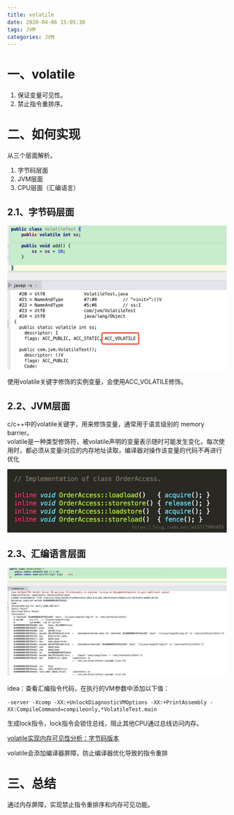 ```yaml
---
title: volatile
date: 2020-04-06 15:05:38
tags: JVM
categories: JVM
---
```


# 一、volatile
1. 保证变量可见性。
2. 禁止指令重排序。

# 二、如何实现
从三个层面解析。   
1. 字节码层面
2. JVM层面
3. CPU层面（汇编语言）

<!--more-->  

## 2.1、字节码层面
![dmq](2020-04-06-volatile/volatile字节码.png)

使用volatile关键字修饰的实例变量，会使用ACC_VOLATILE修饰。

## 2.2、JVM层面
c/c++中的volatile关键字，用来修饰变量，通常用于语言级别的 memory barrier。  
volatile是一种类型修饰符，被volatile声明的变量表示随时可能发生变化，每次使用时，都必须从变量i对应的内存地址读取，编译器对操作该变量的代码不再进行优化

![dmq](2020-04-06-volatile/volatile-jvm.png)


## 2.3、汇编语言层面
![dmq](2020-04-06-volatile/volatile汇编代码.png)

idea：查看汇编指令代码，在执行的VM参数中添加以下值：
```
-server -Xcomp -XX:+UnlockDiagnosticVMOptions -XX:+PrintAssembly -XX:CompileCommand=compileonly,*VolatileTest.main
```

生成lock指令，lock指令会锁住总线，阻止其他CPU通过总线访问内存。

[volatile实现内存可见性分析：字节码版本](https://blog.csdn.net/m15517986455/article/details/83273723)

volatile会添加编译器屏障，防止编译器优化导致的指令重排

# 三、总结
通过内存屏障，实现禁止指令重排序和内存可见功能。